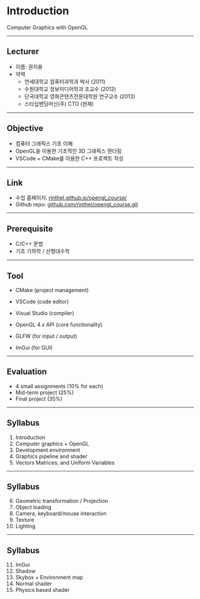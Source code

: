 # Introduction

Computer Graphics with OpenGL

---

## Lecturer

- 이름: 권지용
- 약력
  - 연세대학교 컴퓨터과학과 박사 (2011)
  - 수원대학교 정보미디어학과 조교수 (2012)
  - 단국대학교 영화콘텐츠전문대학원 연구교수 (2013)
  - 스타십벤딩머신(주) CTO (현재)

---

## Objective

- 컴퓨터 그래픽스 기초 이해
- OpenGL을 이용한 기초적인 3D 그래픽스 렌더링
- VSCode + CMake를 이용한 C++ 프로젝트 작성

---

## Link

- 수업 홈페이지: [rinthel.github.io/opengl_course/](https://rinthel.github.io/opengl_course/)
- Github repo: [github.com/rinthel/opengl_course.git](https://github.com/rinthel/opengl_course.git)

---

## Prerequisite

- C/C++ 문법
- 기초 기하학 / 선형대수학

---

## Tool

- CMake (project management)
- VSCode (code editor)
- Visual Studio (compiler)

- OpenGL 4.x API (core functionality)
- GLFW (for input / output)
- ImGui (for GUI)

---

## Evaluation

- 4 small assignments (10% for each)
- Mid-term project (25%)
- Final project (35%)

---

## Syllabus

1. Introduction
2. Computer graphics + OpenGL
3. Development environment
4. Graphics pipeline and shader
5. Vectors Matrices, and Uniform Variables

---

## Syllabus

6. Geometric transformation / Projection
7. Object loading
8. Camera, keyboard/mouse interaction
9. Texture
10. Lighting

---

## Syllabus

11. ImGui
12. Shadow
13. Skybox + Environment map
14. Normal shader
15. Physics based shader

